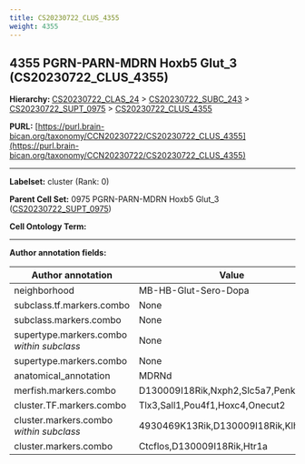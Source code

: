 ```yaml
---
title: CS20230722_CLUS_4355
weight: 4355
---
```

## 4355 PGRN-PARN-MDRN Hoxb5 Glut_3 (CS20230722_CLUS_4355)
<b>Hierarchy: </b>
[CS20230722_CLAS_24](../CS20230722_CLAS_24) >
[CS20230722_SUBC_243](../CS20230722_SUBC_243) >
[CS20230722_SUPT_0975](../CS20230722_SUPT_0975) >
[CS20230722_CLUS_4355](../CS20230722_CLUS_4355)

**PURL:** [https://purl.brain-bican.org/taxonomy/CCN20230722/CS20230722_CLUS_4355](https://purl.brain-bican.org/taxonomy/CCN20230722/CS20230722_CLUS_4355)

---


**Labelset:** cluster (Rank: 0)

**Parent Cell Set:** 0975 PGRN-PARN-MDRN Hoxb5 Glut_3 ([CS20230722_SUPT_0975](../CS20230722_SUPT_0975))



**Cell Ontology Term:** 

[MARKER GENES.]: #


---

[TRANSFERRED ANNOTATIONS.]: #


[AUTHOR ANNOTATION FIELDS.]: #


**Author annotation fields:**

| Author annotation | Value |
|-------------------|-------|
|neighborhood|MB-HB-Glut-Sero-Dopa|
|subclass.tf.markers.combo|None|
|subclass.markers.combo|None|
|supertype.markers.combo _within subclass_|None|
|supertype.markers.combo|None|
|anatomical_annotation|MDRNd|
|merfish.markers.combo|D130009I18Rik,Nxph2,Slc5a7,Penk,Kcns3|
|cluster.TF.markers.combo|Tlx3,Sall1,Pou4f1,Hoxc4,Onecut2|
|cluster.markers.combo _within subclass_|4930469K13Rik,D130009I18Rik,Klhl1|
|cluster.markers.combo|Ctcflos,D130009I18Rik,Htr1a|

